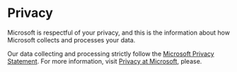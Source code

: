 # Privacy

Microsoft is respectful of your privacy, and this is the information about how Microsoft collects and processes your data.

Our data collecting and processing strictly follow the [Microsoft Privacy Statement](https://privacy.microsoft.com/en-us/privacystatement). For more information, visit [Privacy at Microsoft](https://privacy.microsoft.com/en-US/), please.
